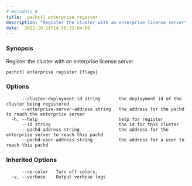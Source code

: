 ```yaml
---
# metadata # 
title:  pachctl enterprise register
description: "Register the cluster with an enterprise license server"
date:  2022-10-11T14:56:32-04:00
---
```


### Synopsis

Register the cluster with an enterprise license server

```
pachctl enterprise register [flags]
```

### Options

```
      --cluster-deployment-id string       the deployment id of the cluster being registered
      --enterprise-server-address string   the address for the pachd to reach the enterprise server
  -h, --help                               help for register
      --id string                          the id for this cluster
      --pachd-address string               the address for the enterprise server to reach this pachd
      --pachd-user-address string          the address for a user to reach this pachd
```

### Inherited Options

```
      --no-color   Turn off colors.
  -v, --verbose    Output verbose logs
```

